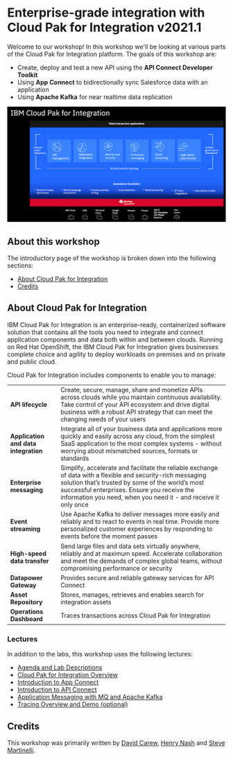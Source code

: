 # Enterprise-grade integration with Cloud Pak for Integration v2021.1

Welcome to our workshop! In this workshop we'll be looking at various parts of the Cloud Pak for Integration platform. The goals of this workshop are:

* Create, deploy and test a new API using the **API Connect Developer Toolkit**
* Using **App Connect**  to bidirectionally sync  Salesforce data with an application
* Using **Apache Kafka** for near realtime data replication

![Cloud Pak for Integration](assets/images/cp4int.png)

## About this workshop

The introductory page of the workshop is broken down into the following sections:

* [About Cloud Pak for Integration](#about-cloud-pak-for-integration)
* [Credits](#credits)

## About Cloud Pak for Integration

IBM Cloud Pak for Integration is an enterprise-ready, containerized software solution that contains all the tools you need to integrate and connect application components and data both within and between clouds. Running on Red Hat OpenShift, the IBM Cloud Pak for Integration gives businesses complete choice and agility to deploy workloads on premises and on private and public cloud.

Cloud Pak for Integration includes components to enable you to manage:

|   |   |
| - | - |
| **API lifecycle** | Create, secure, manage, share and monetize APIs across clouds while you maintain continuous availability. Take control of your API ecosystem and drive digital business with a robust API strategy that can meet the changing needs of your users |
| **Application and data integration** | Integrate all of your business data and applications more quickly and easily across any cloud, from the simplest SaaS application to the most complex systems - without worrying about mismatched sources, formats or standards |
| **Enterprise messaging** | Simplify, accelerate and facilitate the reliable exchange of data with a flexible and security-rich messaging solution that’s trusted by some of the world’s most successful enterprises. Ensure you receive the information you need, when you need it - and receive it only once |
| **Event streaming** | Use Apache Kafka to deliver messages more easily and reliably and to react to events in real time. Provide more personalized customer experiences by responding to events before the moment passes |
| **High-speed data transfer** | Send large files and data sets virtually anywhere, reliably and at maximum speed. Accelerate collaboration and meet the demands of complex global teams, without compromising performance or security |
| **Datapower Gateway** | Provides secure and reliable gateway services for API Connect |
| **Asset Repository** | Stores, manages, retrieves and enables search for integration assets |
| **Operations Dashboard** | Traces transactions across Cloud Pak for Integration |

### Lectures

In addition to the labs, this workshop uses the following lectures:

* [Agenda and Lab Descriptions](https://ibm.box.com/s/c684mox8x981j45qn6ufjm8sh5x0tydc)
* [Cloud Pak for Integration Overview](https://ibm.box.com/s/9etpsd6bfmavmxt92fan25xziqrzs89g)
* [Introduction to App Connect](https://ibm.box.com/s/cmygxhw4xohwln8e05wigro0d6f3hb2b)
* [Introduction to API Connect](https://ibm.box.com/s/c6y07k2ebgpsay4lhiy6w3ktp7b9vft8)
* [Application Messaging with MQ and Apache Kafka](https://ibm.box.com/s/f6fsc47m4uc8evd8sh5iaelu2vtimxth)
* [Tracing Overview and Demo (optional)](https://ibm.box.com/s/dwp7hnauf2mo6wm5ta3rts5ybjdj8qkk)

## Credits

This workshop was primarily written by [David Carew](https://github.com/djccarew), [Henry Nash](https://github.com/henrynash) and [Steve Martinelli](https://github.com/stevemar).

